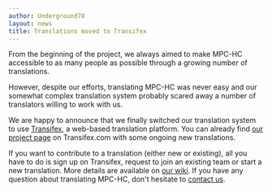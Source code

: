 ```yaml
---
author: Underground78
layout: news
title: Translations moved to Transifex
---
```


From the beginning of the project, we always aimed to make MPC-HC accessible to as many people as possible through
a growing number of translations.

<!--more-->

However, despite our efforts, translating MPC-HC was never easy and our somewhat
complex translation system probably scared away a number of translators willing to work with us.

We are happy to announce that we finally switched our translation system to use [Transifex](https://www.transifex.com),
a web-based translation platform. You can already find [our project page](https://www.transifex.com/mpc-hc/mpc-hc/)
on Transifex.com with some ongoing new translations.

If you want to contribute to a translation (either new or existing), all you have to do is sign up on Transifex, request
to join an existing team or start a new translation. More details are available on [our wiki](https://trac.mpc-hc.org/wiki/Translations).
If you have any question about translating MPC-HC, don't hesitate to [contact us](/contact-us/).
